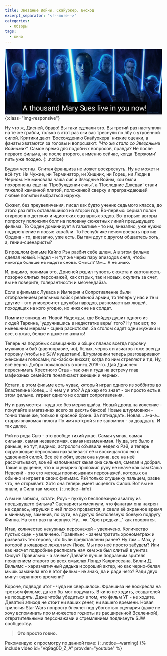```yaml
---
title: Звездные Войны. Скайуокер. Восход
excerpt_separator: "<!--more-->"
categories:
  - Обзоры
tags:
  - кино
---
```


![Star wars](https://github.com/dgorpinchuk/blog/raw/master/assets/images/starwars-9.jpg){:class="img-responsive"}

Ну что ж, Дисней, браво! Вы таки сделали это. Вы третий раз наступили на те же грабли, только в этот раз они вас треснули по лбу с утроенной силой. Критики дают 'Восхождению Скайуокера' низкие оценки, а фанаты хватаются за головы и вопрошают: *'Что же стало со Звездными Войнами?'.* Самое время для подобных вопросов, правда? Не после первого фильма, не после второго, а именно сейчас, когда 'Боржоми' пить уже поздно.
{: .notice}

Будем честны. Слитая франшиза не может воскреснуть. Ну не может и всё тут. Ни Чужие, ни Терминатор, ни Хищник, ни Горец, ни Люди в Черном. Не миновала чаша сия и Звездные Войны, кои были похоронены еще на 'Пробуждении силы', а 'Последние Джедаи' стали тяжелой каменной плитой, положенной сверху и преграждающей любые попытки выбраться наружу.

Сюжет, без преувеличения, писал как будто ученик седьмого класса, до этого раз пять остававшийся на второй год. Во-первых: сериал полон откровенно детских и идиотских сценарных ходов. Во-вторых: авторы попросту положили болт на половину сюжетных линий предыдущего фильма. То Орден доминирует в галактике - то им, внезапно, уже нужно подкрепление и новые корабли. То Республике нечем воевать против Ордена - то, внезапно, уже есть. Вы там друг с другом общаетесь хоть, а, гении-сценаристы?

В прошлом фильме Кайло Рэн разбил себе шлем. А в этом фильме сделал новый. Надел - и тут же через пару эпизодов снял, чтобы никогда больше не надеть снова. Смысл? Эм... Я не знаю.

И, видимо, понимая это, Дрисней решил тупость сюжета и картонность позорно слитых персонажей, как старых, так и новых, окупить за счет, вы не поверите, толерантности и мерчендайза.

Если в фильмах Лукаса и Империя и Сопротивление были отображением реальных войск реальной армии, то теперь у нас и те и другие - это университет дружбы народов, разномастных людей, походящих на кого угодно, но никак не на солдат.

Помните эпизод из 'Новой Надежды', где Вейдер душит одного из людей Таркина, 'удручившись в недостатке веры' того? Ну так вот, по нынешним меркам - сцена расистская. За столом сидят одни мужики и все, о ужас, белые и даже не азиаты!

Теперь на подобных совещаниях и общих планах всегда поровну мужиков и баб (равноправие, чо), белых, черных и азиатов тоже всегда поровну (чтобы не SJW кудахтали). Штурмовики теперь разговаривают женскими голосами, по-бабски визжат, когда по ним стреляют и т.д. Ну, всё верно. Добро пожаловать в конец 2019-го. Дай Дриснею переснимать Крестного Отца - так они и туда на встречу глав мафиозных семейств понапихают женщин и черных.

Кстати, в этом фильме есть чувак, который играл одного из хоббитов во Властелине Колец... К чем у я это? А да хер его знает - он просто есть в этом фильме. Играет одного из солдат сопротивления.

Ну и разумеется - куда же без мерчендайза. Новый дроид на колесике - покупайте в магазинах всего за десять баксов! Новые штурмовики - точно такие же, только в красной броне. За пятнадцать. Новая... э-э-э... старая знакомая пилота По имя которой я не запомнил - за двадцать. И так далее.

Рэй из рода Сью - это вообще тихий ужас. Самая умная, самая сильная, самая независимая, самая незаменимая. Ну да, это было и раньше, но тут, видимо, астрологи объявили неделю Рэй, и теперь окружающие персонажи нахваливают её и восхищаются ею с удвоенной силой. Все её любят, всем она нужна, все на неё рассчитывают, все ей напоминают какая она сильная, смелая и добрая. Такие ощущение, что к сценарию приложил руку не иначе как сам Саша Невский - это его методы прописывания персонажей, которых он обычно и играет в своих фильмах. Рэй только сгущенку пальцем, разве что, не открывает. Хотя она теперь умеет исцелять Силой. Вот вы не знали, а Сила так может.
{: .notice--info}

А вы не забыли, кстати, Роуз - пухлую бесполезную азиатку из предыдущего фильма? Сценаристы смекнули, что фанатам она нахрен не сдалась, игрушки с ней плохо продаются, и свели её экранное время к минимуму, заменив, по сути, на другую бесполезную боевую подругу Финна. На этот раз на черную. Ну... ок. 'Хрен редьки...' как говорится.

Итак, количество ненужных персонажей - увеличено. Количество пустых сцен - увеличено. Правильно - зачем тратить хронометраж и развивать тех героев, что были представлены ранее? Ну там... Маз, у которой в кладовке лежал меч Люка. Мы про неё просто забудем? Или как насчет подробнее расписать нам кем же был слитый в унитаз Сноук? Правильно - а зачем? Давайте лучше подразним зрителя появлением старого во всех смыслах Лэндо Калриссеана. Билли Д. Вильямс - харизматичный дядька и хороший актер, но как черно-белая мышь заманила его в этот фильм - не знаю, да и ради чего? Ради двух минут экранного времени?

Короче, подводя итог - чуда не свершилось. Франшиза не воскресла на третьем фильме, да кто бы мог подумать. В кино не ходить, создателей не поощрять. Даже чтобы убедиться в том, что фильм УГ - не ходите. Девятый эпизод не стоит ни ваших денег, ни вашего времени. Новая трилогия Star Wars попросту блекнет под убогостью сценария (даже не хочу вспоминать про множество годноты из расширенной Вселенной), отвратительными персонажами и стремлением подлизнуть SJW сообществу.

> **Это просто говно.**

Рекомендую к просмотру по данной теме:
{: .notice--warning}
{% include video id="Vq9ag0D_Z_A" provider="youtube" %}